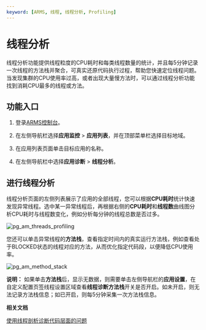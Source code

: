```yaml
---
keyword: [ARMS, 线程, 线程分析, Profiling]
---
```


# 线程分析

线程分析功能提供线程粒度的CPU耗时和每类线程数量的统计，并且每5分钟记录一次线程的方法栈并聚合，可真实还原代码执行过程，帮助您快速定位线程问题。当发现集群的CPU使用率过高，或者出现大量慢方法时，可以通过线程分析功能找到消耗CPU最多的线程或方法。

## 功能入口

1.  登录[ARMS控制台](https://arms-ap-southeast-1.console.aliyun.com/#/home)。

2.  在左侧导航栏选择**应用监控** \> **应用列表**，并在顶部菜单栏选择目标地域。

3.  在应用列表页面单击目标应用的名称。

4.  在左侧导航栏中选择**应用诊断** \> **线程分析**。


## 进行线程分析

线程分析页面的左侧列表展示了应用的全部线程，您可以根据**CPU耗时**统计快速发现异常线程。选中某一异常线程后，再根据右侧的**CPU耗时**和**线程数**曲线图分析CPU耗时与线程数变化，例如分析每分钟的线程总数是否过多。

![pg_am_threads_profiling](https://static-aliyun-doc.oss-accelerate.aliyuncs.com/assets/img/zh-CN/6568425061/p82887.png)

您还可以单击异常线程的**方法栈**，查看指定时间内的真实运行方法栈，例如查看处于BLOCKED状态的线程对应的方法，从而优化指定代码段，以便降低CPU使用率。

![pg_am_method_stack](https://static-aliyun-doc.oss-accelerate.aliyuncs.com/assets/img/zh-CN/7568425061/p84725.png)

**说明：** 如果单击**方法栈**后，显示无数据，则需要单击左侧导航栏的**应用设置**，在自定义配置页签线程设置区域查看**线程诊断方法栈**开关是否开启。如未开启，则无法记录方法栈信息；如已开启，则每5分钟采集一次方法栈信息。

**相关文档**  


[使用线程剖析诊断代码层面的问题](/intl.zh-CN/应用监控/使用教程/使用线程剖析诊断代码层面的问题.md)

